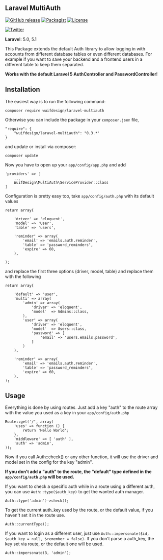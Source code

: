 ## Laravel MultiAuth

[![GitHub release](https://img.shields.io/github/tag/wuifdesign/laravel-multiauth.svg)](https://github.com/wuifdesign/laravel-multiauth)
[![Packagist](https://img.shields.io/packagist/v/wuifdesign/laravel-multiauth.svg)](https://packagist.org/packages/wuifdesign/laravel-multiauth)
[![License](https://poser.pugx.org/wuifdesign/laravel-multiauth/license)](https://github.com/wuifdesign/laravel-multiauth/blob/master/LICENSE)

[![Twitter](https://img.shields.io/twitter/url/https/github.com/wuifdesign/laravel-multiauth.svg?style=social)](https://twitter.com/intent/tweet?text=Wow:&amp;amp;url=https%3A%2F%2Fgithub.com%2Fwuifdesign%2Flaravel-multiauth)

**Laravel**: 5.0, 5.1

This Package extends the default Auth library to allow logging in with accounts from different database tables or even different databases.
For example if you want to save your backend and a frontend users in a different table to keep them separated.

**Works with the default Laravel 5 AuthController and PasswordController!**

## Installation ##

The easiest way is to run the following command:

    composer require wuifdesign/laravel-multiauth

Otherwise you can include the package in your `composer.json` file,

    "require": {
        "wuifdesign/laravel-multiauth": "0.3.*"
    }

and update or install via composer:

    composer update

Now you have to open up your `app/config/app.php` and add

    'providers' => [
        ...
        WuifDesign\MultiAuth\ServiceProvider::class
    ]

Configuration is pretty easy too, take `app/config/auth.php` with its default values

    return array(

        'driver' => 'eloquent',
        'model' => 'User',
        'table' => 'users',

        'reminder' => array(
            'email' => 'emails.auth.reminder',
            'table' => 'password_reminders',
            'expire' => 60,
        ),

    );

and replace the first three options (driver, model, table) and replace them with the following

    return array(

        'default' => 'user',
        'multi' => array(
            'admin' => array(
                'driver' => 'eloquent',
                'model'  => Admins::class,
            ),
            'user' => array(
                'driver' => 'eloquent',
                'model'  => Users::class,
                'password' => [
                    'email' => 'users.emails.password',
                ]
            )
        ),

        'reminder' => array(
            'email' => 'emails.auth.reminder',
            'table' => 'password_reminders',
            'expire' => 60,
        ),
    );

## Usage ##

Everything is done by using routes. Just add a key "auth" to the route array with the value you used as a key in your `app/config/auth.php`

    Route::get('/', array(
        'uses' => function () {
            return 'Hello World';
        },
        'middleware' => [ 'auth' ],
        'auth' => 'admin',
    ));

Now if you call Auth::check() or any other function, it will use the driver and model set in the config for the key "admin".

**If you don't add a "auth" to the route, the "default" type defined in the `app/config/auth.php` will be used.**

If you want to check a specific auth while in a route using a different auth, you can use `Auth::type($auth_key)` to get the wanted auth manager.

    Auth::type('admin')->check();

To get the current auth_key used by the route, or the default value, if you haven't set it in the route use.

    Auth::currentType();

If you want to login as a different user, just use `Auth::impersonate($id, $auth_key = null, $remember = false)`. If you
don't parse a auth_key, the key set via route, or the default one will be used.

    Auth::impersonate(3, 'admin');
